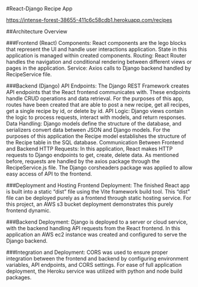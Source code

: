 #React-Django Recipe App

https://intense-forest-38655-411c6c58cdb1.herokuapp.com/recipes
 
##Architecture Overview

###Frontend (React)
Components: React components are the lego blocks that represent the UI and handle user interactions application. State in this application is managed within created components.
Routing: React Router handles the navigation and conditional rendering between different views or pages in the application.
Service: Axios calls to Django backend handled by RecipeService file.

###Backend (Django)
API Endpoints: The Django REST Framework creates API endpoints that the React frontend communicates with. These endpoints handle CRUD operations and data retrieval. For the purposes of this app, routes have been created that are able to post a new recipe, get all recipes, get a single recipe by id, or delete by id.
API Logic: Django views contain the logic to process requests, interact with models, and return responses.
Data Handling: Django models define the structure of the database, and serializers convert data between JSON and Django models. For the purposes of this application the Recipe model establishes the structure of the Recipe table in the SQL database.
Communication Between Frontend and Backend
HTTP Requests: In this application, React makes HTTP requests to Django endpoints to get, create, delete data. As mentioned before, requests are handled by the axios package through the RecipeService.js file. The Django corsheaders package was applied to allow easy access of API to the frontend.

###Deployment and Hosting
Frontend Deployment: The finished React app is built into a static “dist” file using the Vite framework build tool. This “dist” file can be deployed purely as a frontend through static hosting service. For this project, an AWS s3 bucket deployment demonstrates this purely frontend dynamic. 

###Backend Deployment: Django is deployed to a server or cloud service, with the backend handling API requests from the React frontend. In this application an AWS ec2 instance was created and configured to serve the Django backend. 

###Integration and Deployment: CORS was used to ensure proper integration between the frontend and backend by configuring environment variables, API endpoints, and CORS settings. For ease of full application deployment, the Heroku service was utilized with python and node build packages.
